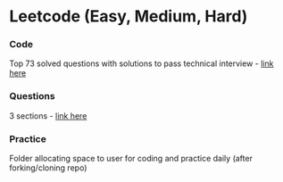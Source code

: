 # Leetcode (Easy, Medium, Hard)

### Code
Top 73 solved questions with solutions to pass technical interview - [link here](https://github.com/coderzparadise/Algorithm/tree/main/Leetcode/code)

### Questions
3 sections - [link here](https://github.com/coderzparadise/Algorithm/tree/main/Leetcode/questions)

### Practice
Folder allocating space to user for coding and practice daily (after forking/cloning repo)
